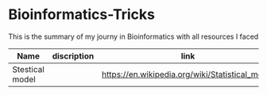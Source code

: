 # Bioinformatics-Tricks
This is the summary of my journy in Bioinformatics with all resources I faced

|       Name      |       discription      |                           link                           |
|-----------------|------------------------|----------------------------------------------------------|
| Stestical model |                        |https://en.wikipedia.org/wiki/Statistical_model           |

